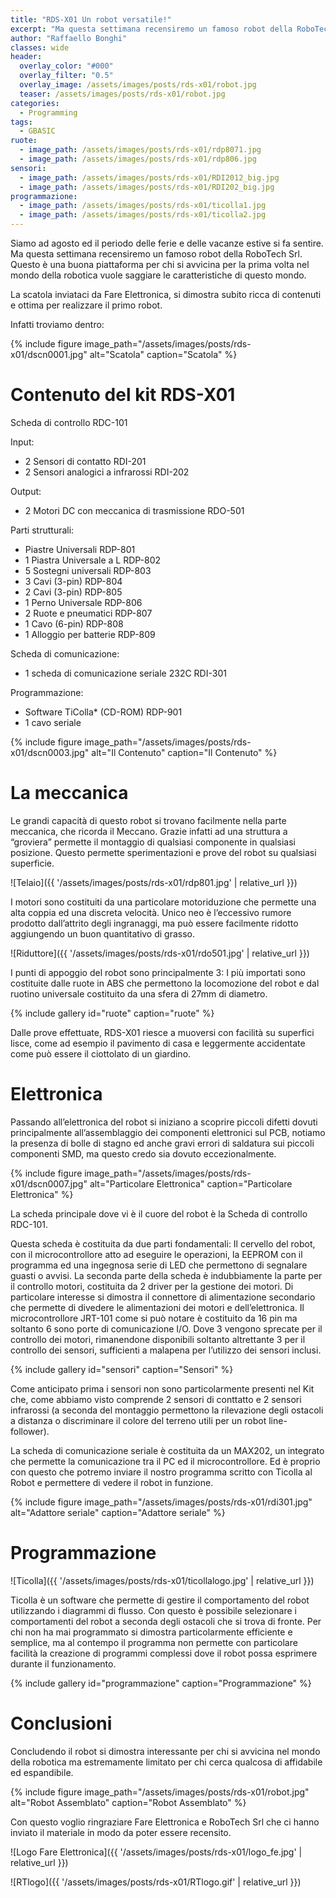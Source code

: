 ```yaml
---
title: "RDS-X01 Un robot versatile!"
excerpt: "Ma questa settimana recensiremo un famoso robot della RoboTech Srl. Questo è una buona piattaforma per chi si avvicina per la prima volta nel mondo della robotica vuole saggiare le caratteristiche di questo mondo."
author: "Raffaello Bonghi"
classes: wide
header:
  overlay_color: "#000"
  overlay_filter: "0.5"
  overlay_image: /assets/images/posts/rds-x01/robot.jpg
  teaser: /assets/images/posts/rds-x01/robot.jpg
categories:
  - Programming
tags:
  - GBASIC
ruote:
  - image_path: /assets/images/posts/rds-x01/rdp8071.jpg
  - image_path: /assets/images/posts/rds-x01/rdp806.jpg
sensori:
  - image_path: /assets/images/posts/rds-x01/RDI2012_big.jpg
  - image_path: /assets/images/posts/rds-x01/RDI202_big.jpg
programmazione:
  - image_path: /assets/images/posts/rds-x01/ticolla1.jpg
  - image_path: /assets/images/posts/rds-x01/ticolla2.jpg
---
```


Siamo ad agosto ed il periodo delle ferie e delle vacanze estive si fa sentire. Ma questa settimana recensiremo un famoso robot della RoboTech Srl. Questo è una buona piattaforma per chi si avvicina per la prima volta nel mondo della robotica vuole saggiare le caratteristiche di questo mondo.

La scatola inviataci da Fare Elettronica, si dimostra subito ricca di contenuti e ottima per realizzare il primo robot.

Infatti troviamo dentro:

{% include figure image_path="/assets/images/posts/rds-x01/dscn0001.jpg" alt="Scatola" caption="Scatola" %}

# Contenuto del kit RDS-X01

Scheda di controllo RDC-101

Input:
* 2 Sensori di contatto RDI-201
* 2 Sensori analogici a infrarossi RDI-202

Output:
* 2 Motori DC con meccanica di trasmissione RDO-501

Parti strutturali:
* Piastre Universali RDP-801
* 1 Piastra Universale a L RDP-802
* 5 Sostegni universali RDP-803
* 3 Cavi (3-pin) RDP-804
* 2 Cavi (3-pin) RDP-805
* 1 Perno Universale RDP-806
* 2 Ruote e pneumatici RDP-807
* 1 Cavo (6-pin) RDP-808
* 1 Alloggio per batterie RDP-809

Scheda di comunicazione:
* 1 scheda di comunicazione seriale 232C RDI-301

Programmazione:
* Software TiColla* (CD-ROM) RDP-901
* 1 cavo seriale

{% include figure image_path="/assets/images/posts/rds-x01/dscn0003.jpg" alt="Il Contenuto" caption="Il Contenuto" %}

# La meccanica

Le grandi capacità di questo robot si trovano facilmente nella parte meccanica, che ricorda il Meccano. Grazie infatti ad una struttura a “groviera” permette il montaggio di qualsiasi componente in qualsiasi posizione.
Questo permette sperimentazioni e prove del robot su qualsiasi superficie.

![Telaio]({{ '/assets/images/posts/rds-x01/rdp801.jpg' | relative_url }})

I motori sono costituiti da una particolare motoriduzione che permette una alta coppia ed una discreta velocità. Unico neo è l’eccessivo rumore prodotto dall’attrito degli ingranaggi, ma può essere facilmente ridotto aggiungendo un buon quantitativo di grasso.

![Riduttore]({{ '/assets/images/posts/rds-x01/rdo501.jpg' | relative_url }})

I punti di appoggio del robot sono principalmente 3:
I più importati sono costituite dalle ruote in ABS che permettono la locomozione del robot e dal ruotino universale costituito da una sfera di 27mm di diametro.

{% include gallery id="ruote" caption="ruote" %}

Dalle prove effettuate, RDS-X01 riesce a muoversi con facilità su superfici lisce, come ad esempio il pavimento di casa e leggermente accidentate come può essere il ciottolato di un giardino.

# Elettronica

Passando all’elettronica del robot si iniziano a scoprire piccoli difetti dovuti principalmente all’assemblaggio dei componenti elettronici sul PCB, notiamo la presenza di bolle di stagno ed anche gravi errori di saldatura sui piccoli componenti SMD, ma questo credo sia dovuto eccezionalmente.

{% include figure image_path="/assets/images/posts/rds-x01/dscn0007.jpg" alt="Particolare Elettronica" caption="Particolare Elettronica" %}

La scheda principale dove vi è il cuore del robot è la Scheda di controllo RDC-101.

Questa scheda è costituita da due parti fondamentali:
Il cervello del robot, con il microcontrollore atto ad eseguire le operazioni, la EEPROM con il programma ed una ingegnosa serie di LED che permettono di segnalare guasti o avvisi.
La seconda parte della scheda è indubbiamente la parte per il controllo motori, costituita da 2 driver per la gestione dei motori. Di particolare interesse si dimostra il connettore di alimentazione secondario che permette di divedere le alimentazioni dei motori e dell’elettronica.
Il microcontrollore JRT-101 come si può notare è costituito da 16 pin ma soltanto 6 sono porte di comunicazione I/O.
Dove 3 vengono sprecate per il controllo dei motori, rimanendone disponibili soltanto altrettante 3 per il controllo dei sensori, sufficienti a malapena per l’utilizzo dei sensori inclusi.

{% include gallery id="sensori" caption="Sensori" %}

Come anticipato prima i sensori non sono particolarmente presenti nel Kit che, come abbiamo visto comprende 2 sensori di conttatto e 2 sensori infrarossi (a seconda del montaggio permettono la rilevazione degli ostacoli a distanza o discriminare il colore del terreno utili per un robot line-follower).

La scheda di comunicazione seriale è costituita da un MAX202, un integrato che permette la comunicazione tra il PC ed il microcontrollore.
Ed è proprio con  questo che potremo inviare il nostro programma scritto con Ticolla al Robot e permettere di vedere il robot in funzione.

{% include figure image_path="/assets/images/posts/rds-x01/rdi301.jpg" alt="Adattore seriale" caption="Adattore seriale" %}

# Programmazione

![Ticolla]({{ '/assets/images/posts/rds-x01/ticollalogo.jpg' | relative_url }})

Ticolla è un software che permette di gestire il comportamento del robot utilizzando i diagrammi di flusso. Con questo è possibile selezionare i comportamenti del robot a seconda degli ostacoli che si trova di fronte.
Per chi non ha mai programmato si dimostra particolarmente efficiente e semplice, ma al contempo il programma non permette con particolare facilità la creazione di programmi complessi dove il robot possa esprimere durante il funzionamento.

{% include gallery id="programmazione" caption="Programmazione" %}

# Conclusioni

Concludendo il robot si dimostra interessante per chi si avvicina nel mondo della robotica ma estremamente limitato per chi cerca qualcosa di affidabile ed espandibile.

{% include figure image_path="/assets/images/posts/rds-x01/robot.jpg" alt="Robot Assemblato" caption="Robot Assemblato" %}

Con questo voglio ringraziare Fare Elettronica e RoboTech Srl che ci hanno inviato il materiale in modo da poter essere recensito.

![Logo Fare Elettronica]({{ '/assets/images/posts/rds-x01/logo_fe.jpg' | relative_url }})

![RTlogo]({{ '/assets/images/posts/rds-x01/RTlogo.gif' | relative_url }})